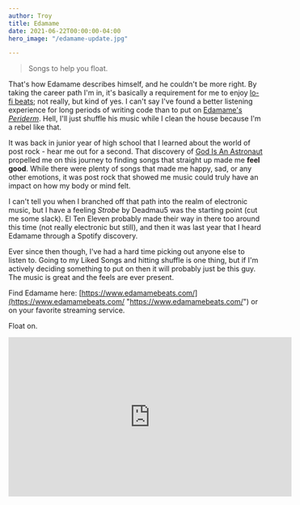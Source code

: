 ```yaml
---
author: Troy
title: Edamame
date: 2021-06-22T00:00:00-04:00
hero_image: "/edamame-update.jpg"

---
```

> Songs to help you float.

That's how Edamame describes himself, and he couldn't be more right. By taking the career path I'm in, it's basically a requirement for me to enjoy [lo-fi beats](https://www.lofi.cafe/); not really, but kind of yes. I can't say I've found a better listening experience for long periods of writing code than to put on [Edamame's _Periderm_](https://edamame.bandcamp.com/album/periderm). Hell, I'll just shuffle his music while I clean the house because I'm a rebel like that.

It was back in junior year of high school that I learned about the world of post rock - hear me out for a second. That discovery of [God Is An Astronaut](https://godisanastronaut.com/) propelled me on this journey to finding songs that straight up made me **feel good**. While there were plenty of songs that made me happy, sad, or any other emotions, it was post rock that showed me music could truly have an impact on how my body or mind felt.

I can't tell you when I branched off that path into the realm of electronic music, but I have a feeling _Strobe_ by Deadmau5 was the starting point (cut me some slack). El Ten Eleven probably made their way in there too around this time (not really electronic but still), and then it was last year that I heard Edamame through a Spotify discovery.

Ever since then though, I've had a hard time picking out anyone else to listen to. Going to my Liked Songs and hitting shuffle is one thing, but if I'm actively deciding something to put on then it will probably just be this guy. The music is great and the feels are ever present.

Find Edamame here: [https://www.edamamebeats.com/](https://www.edamamebeats.com/ "https://www.edamamebeats.com/") or on your favorite streaming service.

Float on.

<div class="video-embed"><iframe width="560" height="315" loading="lazy" src="https://www.youtube-nocookie.com/embed/GGD5ksNuito" title="YouTube video player" frameborder="0" allow="accelerometer; autoplay; clipboard-write; encrypted-media; gyroscope; picture-in-picture" allowfullscreen></iframe></div>